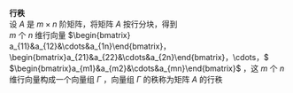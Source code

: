 **行秩**  
设 $A$ 是 $m\times n$ 阶矩阵，将矩阵 $A$ 按行分块，得到  
$m$ 个 $n$ 维行向量 $\begin{bmatrix}  
a_{11}&a_{12}&\cdots&a_{1n}\end{bmatrix}，\begin{bmatrix}a_{21}&a_{22}&\cdots&a_{2n}\end{bmatrix}，\cdots，$  
$\begin{bmatrix}a_{m1}&a_{m2}&\cdots&a_{mn}\end{bmatrix}$ ，这 $m$ 个 $n$ 维行向量构成一个向量组 $\Gamma$ ，向量组 $\Gamma$ 的秩称为矩阵 $A$ 的行秩  

